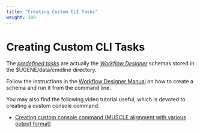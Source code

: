 ```yaml
---
title: "Creating Custom CLI Tasks"
weight: 300
---
```


# Creating Custom CLI Tasks

The [_predefined tasks_](cli-predefined-tasks.md) are actually the [_Workflow Designer_](workflow-designer.md) schemas stored in the $UGENE/data/cmdline directory.

Follow the instructions in the [Workflow Designer Manual](https://ugene.unipro.ru/wiki/display/WDD/Workflow+Designer+Manual) on how to create a schema and run it from the command line.

You may also find the following video tutorial useful, which is devoted to creating a custom console command:

* [Creating custom console command (MUSCLE alignment with various output format)](http://www.youtube.com/watch?v=ZfxmX_2Ot5M)